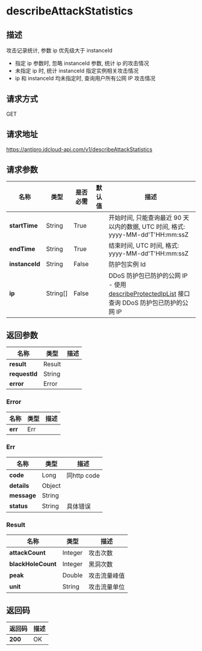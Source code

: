 # describeAttackStatistics


## 描述
攻击记录统计, 参数 ip 优先级大于 instanceId
  - 指定 ip 参数时, 忽略 instanceId 参数, 统计 ip 的攻击情况
  - 未指定 ip 时, 统计 instanceId 指定实例相关攻击情况
  - ip 和 instanceId 均未指定时, 查询用户所有公网 IP 攻击情况


## 请求方式
GET

## 请求地址
https://antipro.jdcloud-api.com/v1/describeAttackStatistics


## 请求参数
|名称|类型|是否必需|默认值|描述|
|---|---|---|---|---|
|**startTime**|String|True| |开始时间, 只能查询最近 90 天以内的数据, UTC 时间, 格式: yyyy-MM-dd'T'HH:mm:ssZ|
|**endTime**|String|True| |结束时间, UTC 时间, 格式: yyyy-MM-dd'T'HH:mm:ssZ|
|**instanceId**|String|False| |防护包实例 Id|
|**ip**|String[]|False| |DDoS 防护包已防护的公网 IP<br>- 使用 <a href="http://docs.jdcloud.com/anti-ddos-protection-package/api/describeprotectediplist">describeProtectedIpList</a> 接口查询 DDoS 防护包已防护的公网 IP<br>|


## 返回参数
|名称|类型|描述|
|---|---|---|
|**result**|Result| |
|**requestId**|String| |
|**error**|Error| |

### Error
|名称|类型|描述|
|---|---|---|
|**err**|Err| |
### Err
|名称|类型|描述|
|---|---|---|
|**code**|Long|同http code|
|**details**|Object| |
|**message**|String| |
|**status**|String|具体错误|
### Result
|名称|类型|描述|
|---|---|---|
|**attackCount**|Integer|攻击次数|
|**blackHoleCount**|Integer|黑洞次数|
|**peak**|Double|攻击流量峰值|
|**unit**|String|攻击流量单位|

## 返回码
|返回码|描述|
|---|---|
|**200**|OK|
